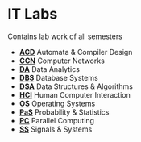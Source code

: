 # IT Labs

Contains lab work of all semesters
- [**ACD**](ACD)  Automata & Compiler Design
- [**CCN**](CCN)  Computer Networks
- [**DA**](DA)  Data Analytics
- [**DBS**](DBS)  Database Systems
- [**DSA**](DSA-I)  Data Structures & Algorithms
- [**HCI**](HCI)  Human Computer Interaction
- [**OS**](OS)   Operating Systems
- [**PaS**](PaS)  Probability & Statistics
- [**PC**](PC)   Parallel Computing
- [**SS**](SS)   Signals & Systems
